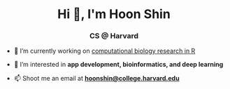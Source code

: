 <h1 align="center">Hi 👋, I'm Hoon Shin</h1>
<h3 align="center">CS @ Harvard</h3>

- 🔭 I’m currently working on [computational biology research in R](https://github.com/Misterhoonster/cardiac-scRNAseq-analysis)

- 👀 I’m interested in **app development, bioinformatics, and deep learning**

- 📫 Shoot me an email at **hoonshin@college.harvard.edu**
